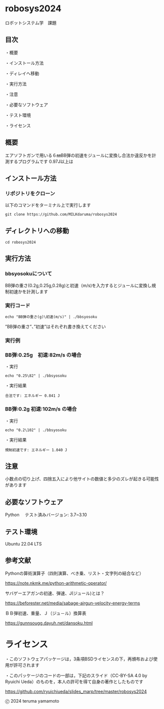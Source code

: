 # robosys2024
ロボットシステム学　課題
## 目次
・概要

・インストール方法

・ディレイへ移動

・実行方法

・注意

・必要なソフトウェア

・テスト環境

・ライセンス

## 概要
エアソフトガンで用いる６㎜BB弾の初速をジュールに変換し合法か違反かを計測するプログラムです
0.97J以上は

## インストール方法

### リポジトリをクローン
以下のコマンドをターミナル上で実行します
```
git clone https://github.com/MILKdaruma/robosys2024
```
## ディレクトリへの移動
```
cd robosys2024
```
## 実行方法

### bbsyosokuについて
BB弾の重さ(0.2g,0.25g,0.28g)と初速（m/s)を入力するとジュールに変換し規制初速かを計測します

### 実行コード
```
echo "BB弾の重さ(g)\初速(m/s)" | ./bbsyosoku
```
”BB弾の重さ”、”初速”はそれぞれ書き換えてください

### 実行例
### BB弾:0.25g　初速:82m/s の場合
・実行
```
echo "0.25\82" | ./bbsyosoku
```
・実行結果
```
合法です: エネルギー 0.841 J
```
### BB弾:0.2g 初速:102m/s の場合
・実行
```
echo "0.2\102" | ./bbsyosoku
```
・実行結果
```
規制初速です: エネルギー 1.040 J
```

## 注意
小数点の切り上げ、四捨五入により他サイトの数値と多少のズレが起きる可能性があります

## 必要なソフトウェア
Python
　テスト済みバージョン: 3.7~3.10

## テスト環境
Ubuntu 22.04 LTS

## 参考文献
Pythonの算術演算子（四則演算、べき乗、リスト・文字列の結合など）

https://note.nkmk.me/python-arithmetic-operator/

サバゲーエアガンの初速、弾速、J(ジュール)とは？

https://beforester.net/media/sabage-airgun-velocity-energy-terms

ＢＢ弾初速、重量、Ｊ（ジュ－ル）換算表

https://gunnsougg.dayuh.net/dansoku.html

# ライセンス
・このソフトウェアパッケージは，3条項BSDライセンスの下，再頒布および使用が許可されます

・このパッケージのコードの一部は，下記のスライド（CC-BY-SA 4.0 by Ryuichi Ueda）のものを，本人の許可を得て自身の著作としたものです

https://github.com/ryuichiueda/slides_marp/tree/master/robosys2024

🄫 2024 teruma yamamoto
